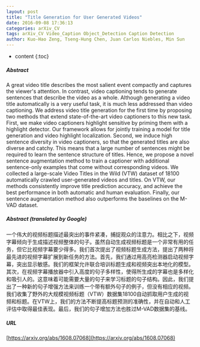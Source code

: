 ```yaml
---
layout: post
title: "Title Generation for User Generated Videos"
date: 2016-09-08 17:36:13
categories: arXiv_CV
tags: arXiv_CV Video_Caption Object_Detection Caption Detection
author: Kuo-Hao Zeng, Tseng-Hung Chen, Juan Carlos Niebles, Min Sun
---
```


* content
{:toc}

##### Abstract
A great video title describes the most salient event compactly and captures the viewer's attention. In contrast, video captioning tends to generate sentences that describe the video as a whole. Although generating a video title automatically is a very useful task, it is much less addressed than video captioning. We address video title generation for the first time by proposing two methods that extend state-of-the-art video captioners to this new task. First, we make video captioners highlight sensitive by priming them with a highlight detector. Our framework allows for jointly training a model for title generation and video highlight localization. Second, we induce high sentence diversity in video captioners, so that the generated titles are also diverse and catchy. This means that a large number of sentences might be required to learn the sentence structure of titles. Hence, we propose a novel sentence augmentation method to train a captioner with additional sentence-only examples that come without corresponding videos. We collected a large-scale Video Titles in the Wild (VTW) dataset of 18100 automatically crawled user-generated videos and titles. On VTW, our methods consistently improve title prediction accuracy, and achieve the best performance in both automatic and human evaluation. Finally, our sentence augmentation method also outperforms the baselines on the M-VAD dataset.

##### Abstract (translated by Google)
一个伟大的视频标题描述最突出的事件紧凑，捕捉观众的注意力。相比之下，视频字幕倾向于生成描述视频整体的句子。虽然自动生成视频标题是一个非常有用的任务，但它比视频字幕要少得多。我们首次提出了视频标题生成方法，提出了两种将最先进的视频字幕扩展到新任务的方法。首先，我们通过用高亮检测器启动视频字幕，突出显示敏感。我们的框架允许联合培训标题生成和视频突出本地化的模型。其次，在视频字幕播放器中引入高度的句子多样性，使得所生成的字幕也是多样化和吸引人的。这意味着可能需要大量的句子来学习标题的句子结构。因此，我们提出了一种新的句子增强方法来训练一个带有额外句子的例子，但没有相应的视频。我们收集了野外的大规模视频标题（VTW）数据集18100自动抓取用户生成的视频和标题。在VTW上，我们的方法不断提高标题预测的准确性，并在自动和人工评估中取得最佳表现。最后，我们的句子增加方法也胜过M-VAD数据集的基线。

##### URL
[https://arxiv.org/abs/1608.07068](https://arxiv.org/abs/1608.07068)

